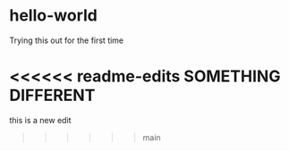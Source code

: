 # hello-world
Trying this out for the first time

<<<<<< readme-edits
SOMETHING DIFFERENT
=====
this is a new edit
>>>>>> main
